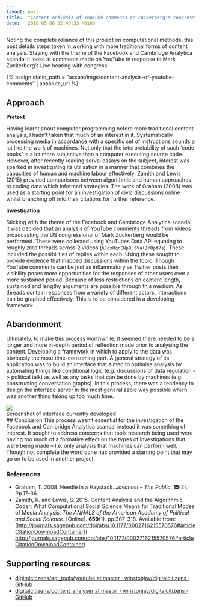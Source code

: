 ```yaml
---
layout: post
title:  "Content analysis of YouTube comments on Zuckerberg's congressional hearing"
date:   2018-05-06 02:49:33 +0100
---
```

Noting the complete reliance of this project on computational methods, this post details steps taken in working with more traditional forms of content analysis. Staying with the theme of the Facebook and Cambridge Analytica scandal it looks at comments made on YouTube in response to Mark Zuckerberg’s Live hearing with congress.

{% assign static_path = "assets/imgs/content-analysis-of-youtube-comments" | absolute_url %}

## Approach
**Pretext**

Having learnt about computer programming before more traditional content analysis, I hadn’t taken that much of an interest in it. Systematically processing media in accordance with a specific set of instructions sounds a lot like the work of machines. Not only that the interpretability of such ‘code books’ is a lot more subjective than a computer executing source code. However, after recently reading serval essays on the subject, interest was sparked in investigating its utilisation in a manner that combines the capacities of human and machine labour effectively. Zamith and Lewis (2015) provided comparisons between algorithmic and human approaches to coding data which informed strategies. The work of Graham (2008) was used as a starting point for an investigation of civic discussions online whilst branching off into their citations for further reference.

**Investigation**

Sticking with the theme of the Facebook and Cambridge Analytica scandal it was decided that an analysis of YouTube comments threads from videos broadcasting the US congressional of Mark Zuckerberg would be performed. These were collected using YouTubes Data API equating to roughly `2000` threads across 2 videos (`hJdxOqnCNp8`, `6ValJMOpt7s`). These included the possibilities of replies within each. Using these sought to provide evidence that mapped discussions within the topic. Though YouTube comments can be just as inflammatory as Twitter posts their visibility poses more opportunities for the responses of other users over a more sustained period. Because of less restrictions on content length, sustained and lengthy arguments are possible through this medium. As threads contain responses from a variety of different actors, interactions can be graphed effectively. This is to be considered in a developing framework.

## Abandonment
Ultimately, to make this process worthwhile, it seemed there needed to be a longer and more in-depth period of reflection made prior to analysing the content. Developing a framework in which to apply to the data was obviously the most time-consuming part. A general strategy of its application was to build an interface that aimed to optimise analysis by automating things like conditional logic (e.g. discussions of data regulation -> political talk) as well as any tasks that can be done by machines (e.g. constructing conversation graphs). In this process, there was a tendency to design the interface server in the most generalizable way possible which was another thing taking up too much time.

<img src="{{ static_path }}/interface.jpg"/>
<figcaption>Screenshot of interface currently developed</figcaption>
## Conclusion
This process wasn’t essential for the investigation of the Facebook and Cambridge Analytica scandal instead it was something of interest. It sought to address concerns that tools research being used were having too much of a formative effect on the types of investigations that were being made – I.e. only analysis that machines can perform well. Though not complete the word done has provided a starting point that may go on to be used in another project.


### References

* Graham, T. 2008. Needle in a Haystack. *Javanost – The Public*. **15**(2). Pp.17-36.
* Zamith, R. and Lewis, S. 2015. Content Analysis and the Algorithmic Coder: What Computational Social Science Means for Traditional Modes of Media Analysis. *The ANNALS of the American Academy of Political and Social Science*. [Online]. **659**(1). pp.307-318. Available from: [http://journals.sagepub.com/doi/abs/10.1177/0002716215570576#articleCitationDownloadContainer]( http://journals.sagepub.com/doi/abs/10.1177/0002716215570576#articleCitationDownloadContainer)

## Supporting resources
* [digitalcitizens/api_tools/youtube at master · winstonjay/digitalcitizens · GitHub](https://github.com/winstonjay/digitalcitizens/tree/master/api_tools/youtube)
* [digitalcitizens/content_analyser at master · winstonjay/digitalcitizens · GitHub](https://github.com/winstonjay/digitalcitizens/tree/master/content_analyser)
